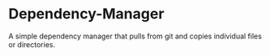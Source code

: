 # Dependency-Manager
A simple dependency manager that pulls from git and copies individual files or directories.
